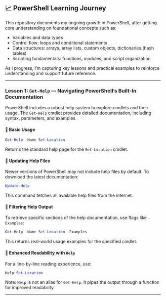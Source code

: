 ## 📈 PowerShell Learning Journey

This repository documents my ongoing growth in PowerShell, after getting core understanding on foundational concepts such as:

- Variables and data types  
- Control flow: loops and conditional statements  
- Data structures: arrays, array lists, custom objects, dictionaries (hash tables)  
- Scripting fundamentals: functions, modules, and script organization  

As I progress, I’m capturing key lessons and practical examples to reinforce understanding and support future reference.

---

### **Lesson 1: `Get-Help` — Navigating PowerShell’s Built-In Documentation**

PowerShell includes a robust help system to explore cmdlets and their usage. The `Get-Help` cmdlet provides detailed documentation, including syntax, parameters, and examples.

#### 🔹 Basic Usage
```powershell
Get-Help -Name Set-Location
```
Returns the standard help page for the `Set-Location` cmdlet.

#### 🔹 Updating Help Files
Newer versions of PowerShell may not include help files by default. To download the latest documentation:
```powershell
Update-Help
```
This command fetches all available help files from the internet.

#### 🔹 Filtering Help Output
To retrieve specific sections of the help documentation, use flags like `-Examples`:
```powershell
Get-Help -Name Set-Location -Examples
```
This returns real-world usage examples for the specified cmdlet.

#### 🔹 Enhanced Readability with `Help`
For a line-by-line reading experience, use:
```powershell
Help Set-Location
```
Note: `Help` is not an alias for `Get-Help`. It pipes the output through a function for improved readability.

---


